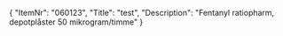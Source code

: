 {
  "ItemNr": "060123",
  "Title": "test",
  "Description": "Fentanyl ratiopharm, depotplåster 50 mikrogram/timme"
}